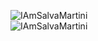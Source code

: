 <img src="https://komarev.com/ghpvc/?username=IAmSalvaMartini&style=flat-square" alt="IAmSalvaMartini" /><br>
<img src="https://github-readme-stats.vercel.app/api?username=IAmSalvaMartini&show_icons=true&count_private=true&title_color=ff5555&icon_color=88c0d0&bg_color=151515&text_color=d8dee9" alt="IAmSalvaMartini" />


<!--
**IAmSalvaMartini/IAmSalvaMartini** is a ✨ _special_ ✨ repository because its `README.md` (this file) appears on your GitHub profile.

Here are some ideas to get you started:

- 🔭 I’m currently working on ...
- 🌱 I’m currently learning ...
- 👯 I’m looking to collaborate on ...
- 🤔 I’m looking for help with ...
- 💬 Ask me about ...
- 📫 How to reach me: ...
- 😄 Pronouns: ...
- ⚡ Fun fact: ...
-->
